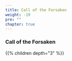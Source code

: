 ```yaml
---
title: Call of the Forsaken
weight: -19
pre: ""
chapter: true
---
```


### Call of the Forsaken

{{% children depth="3" %}}